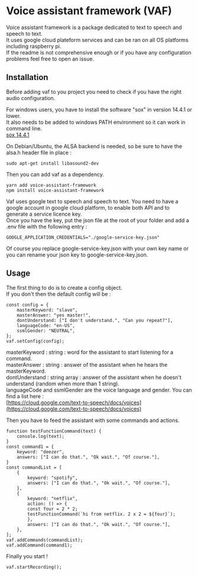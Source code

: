 # Voice assistant framework (VAF)

Voice assistant framework is a package dedicated to text to speech and speech to text.<br />
It uses google cloud plateform services and can be ran on all OS platforms including raspberry pi.<br />
If the readme is not comprehensive enough or if you have any configuration problems feel free to open an issue.<br />

## Installation

Before adding vaf to you project you need to check if you have the right audio configuration.

For windows users, you have to install the software "sox" in version 14.4.1 or lower.<br />
It also needs to be added to windows PATH environment so it can work in command line.<br />
[sox 14.4.1](https://sourceforge.net/projects/sox/files/sox/14.4.1/)<br />

On Debian/Ubuntu, the ALSA backend is needed, so be sure to have the alsa.h header file in place :<br />

    sudo apt-get install libasound2-dev

Then you can add vaf as a dependency.

    yarn add voice-assistant-framework
    npm install voice-assistant-framework

Vaf uses google text to speech and speech to text. You need to have a google account in google cloud platform, to enable both API and to generate a service licence key.<br/>
Once you have the key, put the json file at the root of your folder and add a .env file with the following entry :<br />

    GOOGLE_APPLICATION_CREDENTIALS="./google-service-key.json"

Of course you replace google-service-key.json with your own key name or you can rename your json key to google-service-key.json.<br />

## Usage

The first thing to do is to create a config object.<br />
If you don't then the default config will be : <br />

    const config = {
        masterKeyword: "slave",
        masterAnswer: "yes master!",
        dontUnderstand: ["I don't understand.", "Can you repeat?"],
        languageCode: "en-US",
        ssmlGender: "NEUTRAL",
    };
    vaf.setConfig(config);

masterKeyword : string : word for the assistant to start listening for a command.<br />
masterAnswer : string : answer of the assistant when he hears the masterKeyword.<br />
dontUnderstand : string array : answer of the assistant when he doesn't understand (random when more than 1 string).<br />
languageCode and ssmlGender are the voice language and gender. You can find a list here :<br />
[https://cloud.google.com/text-to-speech/docs/voices](https://cloud.google.com/text-to-speech/docs/voices)<br />

Then you have to feed the assistant with some commands and actions.<br />

    function testFunctionCommand(text) {
        console.log(text);
    }
    const command1 = {
        keyword: "deezer",
        answers: ["I can do that.", "Ok wait.", "Of course."],
    }
    const commandList = [
        {
            keyword: "spotify",
            answers: ["I can do that.", "Ok wait.", "Of course."],
        },
        {
            keyword: "netflix",
            action: () => {
            const four = 2 * 2;
            testFunctionCommand(`hi from netflix. 2 x 2 = ${four}`);
            },
            answers: ["I can do that.", "Ok wait.", "Of course."],
        },
    ];
    vaf.addCommands(commandList);
    vaf.addCommand(command1);

Finally you start !

    vaf.startRecording();
